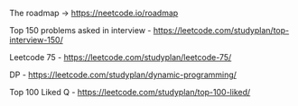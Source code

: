 The roadmap -> https://neetcode.io/roadmap

Top 150 problems asked in interview - https://leetcode.com/studyplan/top-interview-150/

Leetcode 75 - https://leetcode.com/studyplan/leetcode-75/

DP - https://leetcode.com/studyplan/dynamic-programming/

Top 100 Liked Q - https://leetcode.com/studyplan/top-100-liked/

